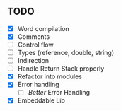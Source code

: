 ## TODO
- [x] Word compilation
- [x] Comments
- [ ] Control flow
- [ ] Types (reference, double, string)
- [ ] Indirection
- [ ] Handle Return Stack properly
- [x] Refactor into modules
- [x] Error handling
    - [ ] *Better* Error Handling
- [x] Embeddable Lib
